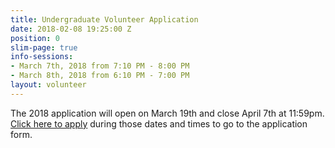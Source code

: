 ```yaml
---
title: Undergraduate Volunteer Application
date: 2018-02-08 19:25:00 Z
position: 0
slim-page: true
info-sessions:
- March 7th, 2018 from 7:10 PM - 8:00 PM
- March 8th, 2018 from 6:10 PM - 7:00 PM
layout: volunteer
---
```


The 2018 application will open on March 19th and close April 7th at 11:59pm. [Click here to apply](https://goo.gl/forms/FrD7A9VW3SKyjMGJ2) during those dates and times to go to the application form.